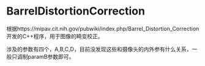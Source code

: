 # BarrelDistortionCorrection
根据https://mipav.cit.nih.gov/pubwiki/index.php/Barrel_Distortion_Correction开发的C++程序，用于图像的畸变校正。

涉及的参数有四个，A,B,C,D，目前没发现这些和摄像头的内外参有什么关系，一般只调制paramB参数即可。
